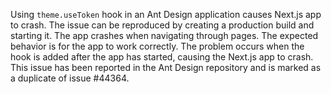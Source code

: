 Using `theme.useToken` hook in an Ant Design application causes Next.js app to crash. The issue can be reproduced by creating a production build and starting it. The app crashes when navigating through pages. The expected behavior is for the app to work correctly. The problem occurs when the hook is added after the app has started, causing the Next.js app to crash. This issue has been reported in the Ant Design repository and is marked as a duplicate of issue #44364.

